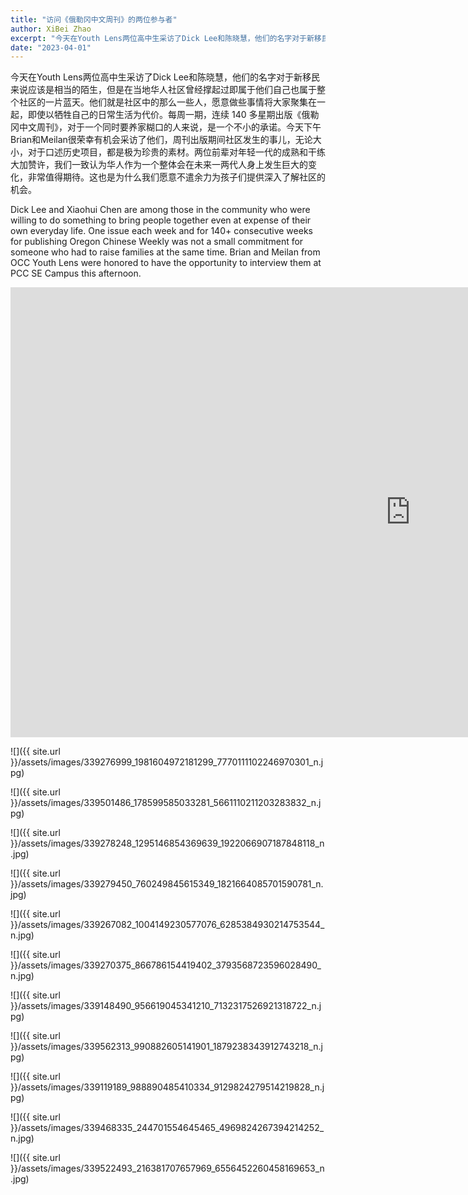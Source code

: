 ```yaml
---
title: "访问《俄勒冈中文周刊》的两位参与者"
author: XiBei Zhao
excerpt: "今天在Youth Lens两位高中生采访了Dick Lee和陈晓慧，他们的名字对于新移民来说应该是相当的陌生，但是在当地华人社区曾经撑起过即属于他们自己也属于整个社区的一片蓝天。他们就是社区中的那么一些人，愿意做些事情将大家聚集在一起，即使以牺牲自己的日常生活为代价。每周一期，连续 140 多星期出版《俄勒冈中文周刊》，对于一个同时要养家糊口的人来说，是一个不小的承诺。今天下午Brian和Meilan很荣幸有机会采访了他们，周刊出版期间社区发生的事儿，无论大小，对于口述历史项目，都是极为珍贵的素材。两位前辈对年轻一代的成熟和干练大加赞许，我们一致认为华人作为一个整体会在未来一两代人身上发生巨大的变化，非常值得期待。这也是为什么我们愿意不遣余力为孩子们提供深入了解社区的机会。"
date: "2023-04-01"
---
```


今天在Youth Lens两位高中生采访了Dick Lee和陈晓慧，他们的名字对于新移民来说应该是相当的陌生，但是在当地华人社区曾经撑起过即属于他们自己也属于整个社区的一片蓝天。他们就是社区中的那么一些人，愿意做些事情将大家聚集在一起，即使以牺牲自己的日常生活为代价。每周一期，连续 140 多星期出版《俄勒冈中文周刊》，对于一个同时要养家糊口的人来说，是一个不小的承诺。今天下午Brian和Meilan很荣幸有机会采访了他们，周刊出版期间社区发生的事儿，无论大小，对于口述历史项目，都是极为珍贵的素材。两位前辈对年轻一代的成熟和干练大加赞许，我们一致认为华人作为一个整体会在未来一两代人身上发生巨大的变化，非常值得期待。这也是为什么我们愿意不遣余力为孩子们提供深入了解社区的机会。

Dick Lee and Xiaohui Chen are among those in the community who were willing to do something to bring people together even at expense of their own everyday life. One issue each week and for 140+ consecutive weeks for publishing Oregon Chinese Weekly was not a small commitment for someone who had to raise families at the same time. Brian and Meilan from OCC Youth Lens were honored to have the opportunity to interview them at PCC SE Campus this afternoon.

<iframe width="1280" height="720" src="https://www.youtube.com/embed/tM0kS3jRl2Y" title="Real People, Real Stories | Xiaohui Chen and Dick Lee | OCC Youth Lens" frameborder="0" allow="accelerometer; autoplay; clipboard-write; encrypted-media; gyroscope; picture-in-picture; web-share" allowfullscreen></iframe>

<br>

![]({{ site.url }}/assets/images/339276999_1981604972181299_7770111102246970301_n.jpg)

![]({{ site.url }}/assets/images/339501486_178599585033281_5661110211203283832_n.jpg)

![]({{ site.url }}/assets/images/339278248_1295146854369639_1922066907187848118_n.jpg)

![]({{ site.url }}/assets/images/339279450_760249845615349_1821664085701590781_n.jpg)

![]({{ site.url }}/assets/images/339267082_1004149230577076_6285384930214753544_n.jpg)

![]({{ site.url }}/assets/images/339270375_866786154419402_3793568723596028490_n.jpg)

![]({{ site.url }}/assets/images/339148490_956619045341210_7132317526921318722_n.jpg)

![]({{ site.url }}/assets/images/339562313_990882605141901_1879238343912743218_n.jpg)

![]({{ site.url }}/assets/images/339119189_988890485410334_9129824279514219828_n.jpg)

![]({{ site.url }}/assets/images/339468335_244701554645465_4969824267394214252_n.jpg)

![]({{ site.url }}/assets/images/339522493_216381707657969_6556452260458169653_n.jpg)

